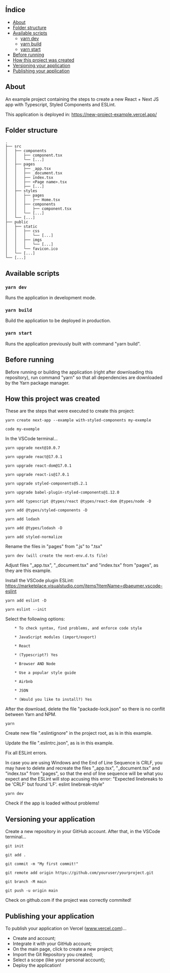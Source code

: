 ## Índice

- [About](#about)
- [Folder structure](#folder-structure)
- [Available scripts](#available-scripts)
  - [yarn dev](#yarn-dev)
  - [yarn build](#yarn-build)
  - [yarn start](#yarn-start)
- [Before running](#before-running)
- [How this project was created](#how-this-project-was-created)
- [Versioning your application](#versioning-your-application)
- [Publishing your application](#publishing-your-application)


## About

An example project containing the steps to create a new React + Next JS app with Typescript, Styled Components and ESLint.

This application is deployed in:
https://new-project-example.vercel.app/

## Folder structure

```
.
├── src
│   ├── components
│   │   ├── component.tsx
│   │   └── [...]
│   ├── pages
│   │   ├── _app.tsx
│   │   ├── _document.tsx
│   │   ├── index.tsx
│   │   ├── <Page name>.tsx
│   │   ├── [...]
│   ├── styles
│   │   ├── pages
│   │   │   ├── Home.tsx
│   │   ├── components
│   │   │   ├── component.tsx
│   │   └── [...]
│   └── [...]
├── public
│   ├── static
│   │   ├── css
│   │   │   └── [...]
│   │   ├── imgs
│   │   │   └── [...]
│   │   └── favicon.ico
│   └── [...]
└── [...]
```


## Available scripts

### `yarn dev`

Runs the application in development mode.

### `yarn build`

Build the application to be deployed in production.

### `yarn start`

Runs the application previously built with command "yarn build".

## Before running

Before running or building the application (right after downloading this repository), run command "yarn" so that all dependencies are downloaded by the Yarn package manager.

## How this project was created

These are the steps that were executed to create this project:

```
yarn create next-app --example with-styled-components my-exemple

code my-exemple
```

In the VSCode terminal...

```
yarn upgrade next@10.0.7

yarn upgrade react@17.0.1

yarn upgrade react-dom@17.0.1

yarn upgrade react-is@17.0.1 

yarn upgrade styled-components@5.2.1

yarn upgrade babel-plugin-styled-components@1.12.0

yarn add typescript @types/react @types/react-dom @types/node -D

yarn add @types/styled-components -D

yarn add lodash

yarn add @types/lodash -D

yarn add styled-normalize
```

Rename the files in "pages" from ".js" to ".tsx"

```
yarn dev (will create the next-env.d.ts file)
```

Adjust files "_app.tsx", "_document.tsx" and "index.tsx" from "pages", as they are this example.

Install the VSCode plugin ESLint:
https://marketplace.visualstudio.com/items?itemName=dbaeumer.vscode-eslint

```
yarn add eslint -D

yarn eslint --init
```

Select the following options:

```
	* To check syntax, find problems, and enforce code style
	
	* JavaScript modules (import/export)
	
	* React
	
	* (Typescript?) Yes
	
	* Browser AND Node
	
	* Use a popular style guide
	
	* Airbnb
	
	* JSON
	
	* (Would you like to install?) Yes
```
	
After the download, delete the file "packade-lock.json" so there is no conflit between Yarn and NPM.

```
yarn
```

Create new file ".eslintignore" in the project root, as is in this example.

Update the file ".eslintrc.json", as is in this example.

Fix all ESLint errors.

In case you are using Windows and the End of Line Sequence is CRLF, you may have to delete and recreate the files "_app.tsx", "_document.tsx" and "index.tsx" from "pages", so that the end of line sequence will be what you expect and the ESLint will stop accusing this error: "Expected linebreaks to be 'CRLF' but found 'LF'. eslint linebreak-style"

```
yarn dev
```

Check if the app is loaded without problems!

## Versioning your application

Create a new repository in your GitHub account.
After that, in the VSCode terminal...

```
git init

git add .

git commit -m "My first commit!"

git remote add origin https://github.com/youruser/yourproject.git

git branch -M main

git push -u origin main
```

Check on github.com if the project was correctly commited!


## Publishing your application

To publish your application on Vercel (www.vercel.com)...
- Create and account;
- Integrate it with your GitHub account;
- On the main page, click to create a new project;
- Import the Git Repository you created;
- Select a scope (like your personal account);
- Deploy the application!
